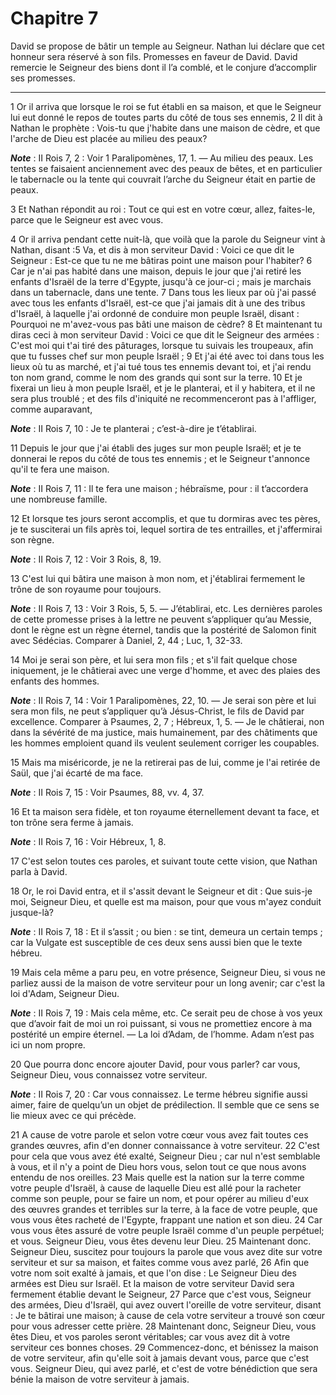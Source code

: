 # Chapitre 7

David se propose de bâtir un temple au Seigneur.
Nathan lui déclare que cet honneur sera réservé à son fils.
Promesses en faveur de David.
David remercie le Seigneur des biens dont il l’a comblé, et le conjure d’accomplir ses promesses.

***

1 Or il arriva que lorsque le roi se fut établi en sa maison, et que le Seigneur lui eut donné le repos de toutes parts du côté de tous ses ennemis, 2 Il dit à Nathan le prophète : Vois-tu que j'habite dans une maison de cèdre, et que l'arche de Dieu est placée au milieu des peaux?

***Note*** :  II Rois 7, 2 : Voir 1 Paralipomènes, 17, 1. ― Au milieu des peaux. Les tentes se faisaient anciennement avec des peaux de bêtes, et en particulier le tabernacle ou la tente qui couvrait l’arche du Seigneur était en partie de peaux.

3 Et Nathan répondit au roi : Tout ce qui est en votre cœur, allez, faites-le, parce que le Seigneur est avec vous.


4 Or il arriva pendant cette nuit-là, que voilà que la parole du Seigneur vint à Nathan, disant :5 Va, et dis à mon serviteur David : Voici ce que dit le Seigneur : Est-ce que tu ne me bâtiras point une maison pour l'habiter? 6 Car je n'ai pas habité dans une maison, depuis le jour que j'ai retiré les enfants d'Israël de la terre d'Egypte, jusqu'à ce jour-ci ; mais je marchais dans un tabernacle, dans une tente. 7 Dans tous les lieux par où j'ai passé avec tous les enfants d'Israël, est-ce que j'ai jamais dit à une des tribus d'Israël, à laquelle j'ai ordonné de conduire mon peuple Israël, disant : Pourquoi ne m'avez-vous pas bâti une maison de cèdre? 8 Et maintenant tu diras ceci à mon serviteur David : Voici ce que dit le Seigneur des armées : C'est moi qui t'ai tiré des pâturages, lorsque tu suivais les troupeaux, afin que tu fusses chef sur mon peuple Israël ; 9 Et j'ai été avec toi dans tous les lieux où tu as marché, et j'ai tué tous tes ennemis devant toi, et j'ai rendu ton nom grand, comme le nom des
grands qui sont sur la terre. 10 Et je fixerai un lieu à mon peuple Israël, et je le planterai, et il y habitera, et il ne sera plus troublé ; et des fils d'iniquité ne recommenceront pas à l'affliger, comme auparavant,

***Note*** :  II Rois 7, 10 : Je te planterai ; c’est-à-dire je t’établirai.

11 Depuis le jour que j'ai établi des juges sur mon peuple Israël; et je te donnerai le repos du côté de tous tes ennemis ; et le Seigneur t'annonce qu'il te fera une maison.

***Note*** :  II Rois 7, 11 : Il te fera une maison ; hébraïsme, pour : il t’accordera une nombreuse famille.

12 Et lorsque tes jours seront accomplis, et que tu dormiras avec tes pères, je te susciterai un fils après toi, lequel sortira de tes entrailles, et j'affermirai son règne.

***Note*** :  II Rois 7, 12 : Voir 3 Rois, 8, 19.

13 C'est lui qui bâtira une maison à mon nom, et j'établirai fermement le trône de son royaume pour toujours.

***Note*** :  II Rois 7, 13 : Voir 3 Rois, 5, 5. ― J’établirai, etc. Les dernières paroles de cette promesse prises à la lettre ne peuvent s’appliquer qu’au Messie, dont le règne est un règne éternel, tandis que la postérité de Salomon finit avec Sédécias. Comparer à Daniel, 2, 44 ; Luc, 1, 32-33.

14 Moi je serai son père, et lui sera mon fils ; et s'il fait quelque chose iniquement, je le châtierai avec une verge d'homme, et avec des plaies des enfants des hommes.

***Note*** :  II Rois 7, 14 : Voir 1 Paralipomènes, 22, 10. ― Je serai son père et lui sera mon fils, ne peut s’appliquer qu’à Jésus-Christ, le fils de David par excellence. Comparer à Psaumes, 2, 7 ; Hébreux, 1, 5. ― Je le châtierai, non dans la sévérité de ma justice, mais humainement, par des châtiments que les hommes emploient quand ils veulent seulement corriger les coupables.

15 Mais ma miséricorde, je ne la retirerai pas de lui, comme je l'ai retirée de Saül, que j'ai écarté de ma face.

***Note*** :  II Rois 7, 15 : Voir Psaumes, 88, vv. 4, 37.

16 Et ta maison sera fidèle, et ton royaume éternellement devant ta face, et ton trône sera ferme à jamais.

***Note*** :  II Rois 7, 16 : Voir Hébreux, 1, 8.


17 C'est selon toutes ces paroles, et suivant toute cette vision, que Nathan parla à David.


18 Or, le roi David entra, et il s'assit devant le Seigneur et dit : Que suis-je moi, Seigneur Dieu, et quelle est ma maison, pour que vous m'ayez conduit jusque-là?

***Note*** :  II Rois 7, 18 : Et il s’assit ; ou bien : se tint, demeura un certain temps ; car la Vulgate est susceptible de ces deux sens aussi bien que le texte hébreu.

19 Mais cela même a paru peu, en votre présence, Seigneur Dieu, si vous ne parliez aussi de la maison de votre serviteur pour un long avenir; car c'est la loi d'Adam, Seigneur Dieu.

***Note*** :  II Rois 7, 19 : Mais cela même, etc. Ce serait peu de chose à vos yeux que d’avoir fait de moi un roi puissant, si vous ne promettiez encore à ma postérité un empire éternel. ― La loi d’Adam, de l’homme. Adam n’est pas ici un nom propre.

20 Que pourra donc encore ajouter David, pour vous parler? car vous, Seigneur Dieu, vous connaissez votre serviteur.

***Note*** :  II Rois 7, 20 : Car vous connaissez. Le terme hébreu signifie aussi aimer, faire de quelqu’un un objet de prédilection. Il semble que ce sens se lie mieux avec ce qui précède.

21 A cause de votre parole et selon votre cœur vous avez fait toutes ces grandes œuvres, afin d'en donner connaissance à votre serviteur. 22 C'est pour cela que vous avez été exalté, Seigneur Dieu ; car nul n'est semblable à vous, et il n'y a point de Dieu hors vous, selon tout ce que nous avons entendu de nos oreilles. 23 Mais quelle est la nation sur la terre comme votre peuple d'Israël, à cause de laquelle Dieu est allé pour la racheter comme son peuple, pour se faire un nom, et pour opérer au milieu d'eux des œuvres grandes et terribles sur la terre, à la face de votre peuple, que vous vous êtes racheté de l'Egypte, frappant une nation et son dieu. 24 Car vous vous êtes assuré de votre peuple Israël comme d'un peuple perpétuel; et vous. Seigneur Dieu, vous êtes devenu leur Dieu. 25 Maintenant donc. Seigneur Dieu, suscitez pour toujours la parole que vous avez dite sur votre serviteur et sur sa maison, et faites comme vous avez parlé, 26 Afin que votre nom soit exalté à jamais, et que l'on dise : Le Seigneur
Dieu des armées est Dieu sur Israël. Et la maison de votre serviteur David sera fermement établie devant le Seigneur, 27 Parce que c'est vous, Seigneur des armées, Dieu d'Israël, qui avez ouvert l'oreille de votre serviteur, disant : Je te bâtirai une maison; à cause de cela votre serviteur a trouvé son cœur pour vous adresser cette prière. 28 Maintenant donc, Seigneur Dieu, vous êtes Dieu, et vos paroles seront véritables; car vous avez dit à votre serviteur ces bonnes choses. 29 Commencez-donc, et bénissez la maison de votre serviteur, afin qu'elle soit à jamais devant vous, parce que c'est vous. Seigneur Dieu, qui avez parlé, et c'est de votre bénédiction que sera bénie la maison de votre serviteur à jamais.

